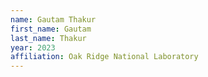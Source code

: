 ```yaml
---
name: Gautam Thakur
first_name: Gautam
last_name: Thakur
year: 2023
affiliation: Oak Ridge National Laboratory
---
```


